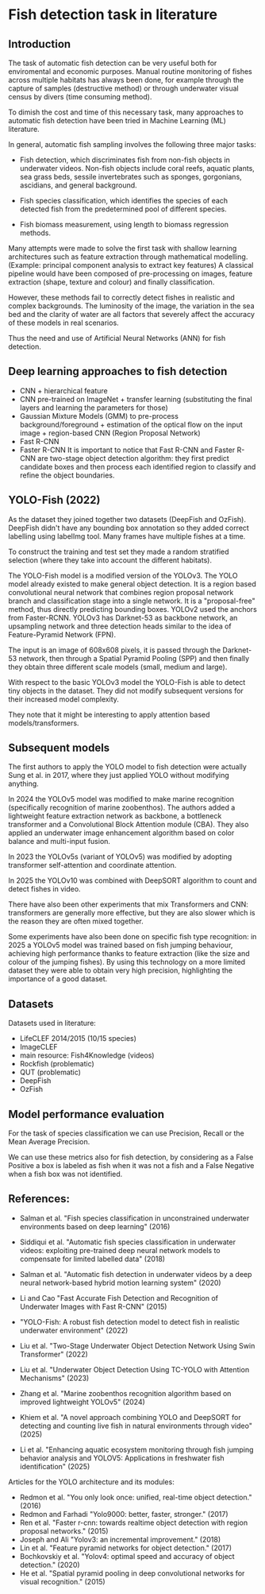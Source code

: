 # Fish detection task in literature

## Introduction
The task of automatic fish detection can be very useful both for enviromental and economic purposes. Manual routine monitoring of fishes across multiple habitats has always been done, for example through the capture of samples (destructive method) or through underwater visual census by divers (time consuming method).

To dimish the cost and time of this necessary task, many approaches to automatic fish detection have been tried in Machine Learning (ML) literature.

In general, automatic fish sampling involves the following three major tasks:
- Fish detection, which discriminates fish from non-fish objects in underwater videos. Non-fish objects include coral reefs, aquatic plants, sea grass beds, sessile invertebrates such as sponges, gorgonians, ascidians, and general background.

- Fish species classification, which identifies the species of each detected fish from the predetermined pool of different species.

- Fish biomass measurement, using length to biomass regression methods.

Many attempts were made to solve the first task with shallow learning architectures such as feature extraction through mathematical modelling. (Example: principal component analysis to extract key features)
A classical pipeline would have been composed of pre-processing on images, feature extraction (shape, texture and colour) and finally classification. 

However, these methods fail to correctly detect fishes in realistic and complex backgrounds. The luminosity of the image, the variation in the sea bed and the clarity of water are all factors that severely affect the accuracy of these models in real scenarios.

Thus the need and use of Artificial Neural Networks (ANN) for fish detection.

## Deep learning approaches to fish detection
- CNN + hierarchical feature
- CNN pre-trained on ImageNet + transfer learning (substituting the final layers and learning the parameters for those)
- Gaussian Mixture Models (GMM) to pre-process background/foreground + estimation of the optical flow on the input image + region-based CNN (Region Proposal Network)
- Fast R-CNN
- Faster R-CNN
It is important to notice that Fast R-CNN and Faster R-CNN are two-stage object detection algorithm: they first predict candidate boxes and then process each identified region to classify and refine the object boundaries.

## YOLO-Fish (2022)

As the dataset they joined together two datasets (DeepFish and OzFish). 
DeepFish didn't have any bounding box annotation so they added correct labelling using labelImg tool. Many frames have multiple fishes at a time.

To construct the training and test set they made a random stratified selection (where they take into account the different habitats). 

The YOLO-Fish model is a modified version of the YOLOv3.
The YOLO model already existed to make general object detection. It is a region based convolutional neural network that combines region proposal network branch and classification stage into a single network. It is a "proposal-free" method, thus directly predicting bounding boxes. YOLOv2 used the anchors from Faster-RCNN. YOLOv3 has Darknet-53 as backbone network, an upsampling network and three detection heads similar to the idea of Feature-Pyramid Network (FPN).

The input is an image of 608x608 pixels, it is passed through the Darknet-53 network, then through a Spatial Pyramid Pooling (SPP) and then finally they obtain three different scale models (small, medium and large).

With respect to the basic YOLOv3 model the YOLO-Fish is able to detect tiny objects in the dataset. They did not modify subsequent versions for their increased model complexity.

They note that it might be interesting to apply attention based models/transformers.

## Subsequent models

The first authors to apply the YOLO model to fish detection were actually Sung et al. in 2017, where they just applied YOLO without modifying anything. 

In 2024 the YOLOv5 model was modified to make marine recognition (specifically recognition of marine zoobenthos). The authors added a lightweight feature extraction network as backbone, a bottleneck transformer and a Convolutional Block Attention module (CBA). They also applied an underwater image enhancement algorithm based on color balance and multi-input fusion.

In 2023 the YOLOv5s (variant of YOLOv5) was modified by adopting transformer self-attention and coordinate attention.

In 2025 the YOLOv10 was combined with DeepSORT algorithm to count and detect fishes in video.

There have also been other experiments that mix Transformers and CNN: transformers are generally more effective, but they are also slower which is the reason they are often mixed together.

Some experiments have also been done on specific fish type recognition: in 2025 a YOLOv5 model was trained based on fish jumping behaviour, achieving high performance thanks to feature extraction (like the size and colour of the jumping fishes). By using this technology on a more limited dataset they were able to obtain very high precision, highlighting the importance of a good dataset.


## Datasets

Datasets used in literature:
- LifeCLEF 2014/2015 (10/15 species)
- ImageCLEF
- main resource: Fish4Knowledge (videos)
- Rockfish (problematic)
- QUT (problematic)
- DeepFish
- OzFish

## Model performance evaluation
For the task of species classification we can use Precision, Recall or the Mean Average Precision.

We can use these metrics also for fish detection, by considering as a False Positive a box is labeled as fish when it was not a fish and a False Negative when a fish box was not identified.  

## References:
- Salman et al. "Fish species classification in unconstrained underwater environments based on deep learning" (2016)
- Siddiqui et al. "Automatic fish species classification in underwater videos: exploiting pre-trained deep neural network models to compensate for limited labelled data" (2018)
- Salman et al. "Automatic fish detection in underwater videos by a deep neural network-based hybrid motion learning system" (2020)
- Li and Cao "Fast Accurate Fish Detection and Recognition of Underwater Images with Fast R-CNN" (2015)

- "YOLO-Fish: A robust fish detection model to detect fish in realistic underwater environment" (2022)

- Liu et al. "Two-Stage Underwater Object Detection Network Using Swin Transformer" (2022)
- Liu et al. "Underwater Object Detection Using TC-YOLO with Attention Mechanisms" (2023)
- Zhang et al. "Marine zoobenthos recognition algorithm based on improved lightweight YOLOv5" (2024)
- Khiem et al. "A novel approach combining YOLO and DeepSORT for detecting and counting live fish in natural environments through video" (2025)
- Li et al. "Enhancing aquatic ecosystem monitoring through fish jumping behavior analysis and YOLOV5: Applications in freshwater fish identification" (2025)

Articles for the YOLO architecture and its modules:
- Redmon et al. "You only look once: unified, real-time object detection." (2016)
- Redmon and Farhadi "Yolo9000: better, faster, stronger." (2017)
- Ren et al. "Faster r-cnn: towards realtime object detection with region proposal networks." (2015)
- Joseph and Ali "Yolov3: an incremental improvement." (2018)
- Lin et al. "Feature pyramid networks for object detection." (2017)
- Bochkovskiy et al. "Yolov4: optimal speed and accuracy of object detection." (2020)
- He et al. "Spatial pyramid pooling in deep convolutional networks for visual recognition." (2015)
